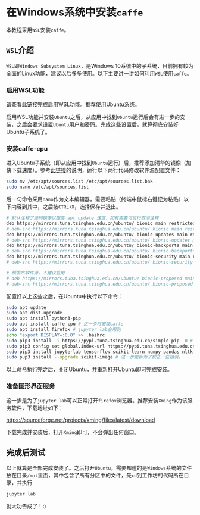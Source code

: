 # 在Windows系统中安装`caffe`

本教程采用`WSL`安装`caffe`。

## `WSL`介绍

`WSL`即`Windows Subsystem Linux`，是Windows 10系统中的子系统，目前拥有较为全面的Linux功能，建议以后多多使用。以下主要讲一讲如何利用`WSL`使用`caffe`。

### 启用WSL功能

请查看[此链接](https://docs.microsoft.com/zh-cn/windows/wsl/install-win10)完成启用WSL功能。推荐使用Ubuntu系统。

启用WSL功能并安装`Ubuntu`之后，从应用中找到`Ubuntu`运行后会有进一步的安装，之后会要求设置`Ubuntu`用户和密码。完成这些设置后，就算彻底安装好Ubuntu子系统了。

### 安装caffe-cpu

进入Ubuntu子系统（即从应用中找到`Ubuntu`运行）后，推荐添加清华的镜像（加快下载速度）。参考[此链接](https://mirrors.tuna.tsinghua.edu.cn/help/ubuntu/)的说明，运行以下两行代码修改软件源配置文件：

```bash
sudo mv /etc/apt/sources.list /etc/apt/sources.list.bak
sudo nano /etc/apt/sources.list
```

后一句命令采用`nano`作为文本编辑器，需要粘贴（终端中鼠标右键记为粘贴）以下内容到其中，之后按`CTRL+X`，选择保存并退出。

```bash
# 默认注释了源码镜像以提高 apt update 速度，如有需要可自行取消注释
deb https://mirrors.tuna.tsinghua.edu.cn/ubuntu/ bionic main restricted universe multiverse
# deb-src https://mirrors.tuna.tsinghua.edu.cn/ubuntu/ bionic main restricted universe multiverse
deb https://mirrors.tuna.tsinghua.edu.cn/ubuntu/ bionic-updates main restricted universe multiverse
# deb-src https://mirrors.tuna.tsinghua.edu.cn/ubuntu/ bionic-updates main restricted universe multiverse
deb https://mirrors.tuna.tsinghua.edu.cn/ubuntu/ bionic-backports main restricted universe multiverse
# deb-src https://mirrors.tuna.tsinghua.edu.cn/ubuntu/ bionic-backports main restricted universe multiverse
deb https://mirrors.tuna.tsinghua.edu.cn/ubuntu/ bionic-security main restricted universe multiverse
# deb-src https://mirrors.tuna.tsinghua.edu.cn/ubuntu/ bionic-security main restricted universe multiverse

# 预发布软件源，不建议启用
# deb https://mirrors.tuna.tsinghua.edu.cn/ubuntu/ bionic-proposed main restricted universe multiverse
# deb-src https://mirrors.tuna.tsinghua.edu.cn/ubuntu/ bionic-proposed main restricted universe multiverse
```

配置好以上这些之后，在Ubuntu中执行以下命令：

```bash
sudo apt update
sudo apt dist-upgrade
sudo apt install python3-pip
sudo apt install caffe-cpu # 这一步将安装caffe
sudo apt install firefox # jupyter lab会用到
echo "export DISPLAY=:0.0" >> .bashrc
sudo pip3 install -i https://pypi.tuna.tsinghua.edu.cn/simple pip -U # 升级pip3
sudo pip3 config set global.index-url https://pypi.tuna.tsinghua.edu.cn/simple # 设置pip3镜像，加快速度
sudo pip3 install jupyterlab tensorflow scikit-learn numpy pandas nltk keras # 可能还有一些包需要安装
sudo pup3 install --upgrade scikit-image # 这一步更新为了校正一些错误。
```

以上命令执行完之后，关闭Ubuntu，并重新打开Ubuntu即可完成安装。

### 准备图形界面服务

这一步是为了`jupyter lab`可以正常打开`firefox`浏览器。推荐安装`Xming`作为该服务软件，下载地址如下：

https://sourceforge.net/projects/xming/files/latest/download

下载完成并安装后，打开`Xming`即可，不会弹出任何窗口。

## 完成后测试

以上就算是全部完成安装了。之后打开`Ubuntu`，需要知道的是`Windows`系统的文件放在目录`/mnt`里面，其中包含了所有分区中的文件，先`cd`到工作坊的代码所在目录，并执行

```bash
jupyter lab
```

就大功告成了！:)

